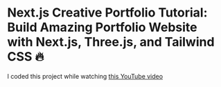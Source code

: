 # Next.js Creative Portfolio Tutorial: Build Amazing Portfolio Website with Next.js, Three.js, and Tailwind CSS 🔥


I coded this project while watching <a href="https://youtu.be/aZZrEE_UsIk" >this YouTube video</a>

<br/>